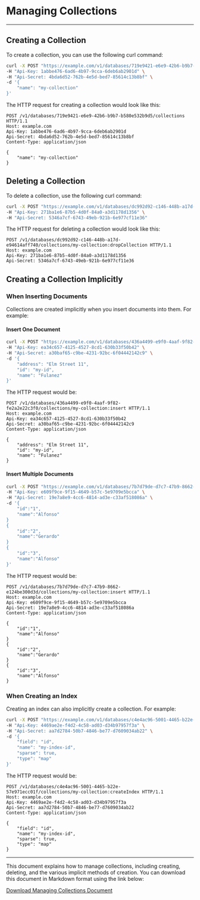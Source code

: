 
# Managing Collections

---

## Creating a Collection

To create a collection, you can use the following curl command:

```sh
curl -X POST "https://example.com/v1/databases/719e9421-e6e9-42b6-b9b7-b580e532b9d5/collections" \
-H "Api-Key: 1abbe476-6ad6-4b97-9cca-6deb6ab2901d" \
-H "Api-Secret: 4bda6d52-762b-4e5d-bed7-85614c13b8bf" \
-d '{
    "name": "my-collection"
}'
```

The HTTP request for creating a collection would look like this:

```http
POST /v1/databases/719e9421-e6e9-42b6-b9b7-b580e532b9d5/collections HTTP/1.1
Host: example.com
Api-Key: 1abbe476-6ad6-4b97-9cca-6deb6ab2901d
Api-Secret: 4bda6d52-762b-4e5d-bed7-85614c13b8bf
Content-Type: application/json

{
    "name": "my-collection"
}
```

## Deleting a Collection

To delete a collection, use the following curl command:

```sh
curl -X POST "https://example.com/v1/databases/dc992d92-c146-448b-a17d-e94614aff740/collections/my-collection:dropCollection" \
-H "Api-Key: 271ba1e6-87b5-4d0f-84a0-a3d1178d1356" \
-H "Api-Secret: 5346a7cf-6743-49eb-921b-6e977cf11e36"
```

The HTTP request for deleting a collection would look like this:

```http
POST /v1/databases/dc992d92-c146-448b-a17d-e94614aff740/collections/my-collection:dropCollection HTTP/1.1
Host: example.com
Api-Key: 271ba1e6-87b5-4d0f-84a0-a3d1178d1356
Api-Secret: 5346a7cf-6743-49eb-921b-6e977cf11e36
```

## Creating a Collection Implicitly

### When Inserting Documents

Collections are created implicitly when you insert documents into them. For example:

#### Insert One Document

```sh
curl -X POST "https://example.com/v1/databases/436a4499-e9f0-4aaf-9f82-fe2a2e22c3f0/collections/my-collection:insert" \
-H "Api-Key: ea34c657-4125-4527-8cd1-630b33f50b42" \
-H "Api-Secret: a30baf65-c9be-4231-92bc-6f04442142c9" \
-d '{
    "address": "Elm Street 11",
    "id": "my-id",
    "name": "Fulanez"
}'
```

The HTTP request would be:

```http
POST /v1/databases/436a4499-e9f0-4aaf-9f82-fe2a2e22c3f0/collections/my-collection:insert HTTP/1.1
Host: example.com
Api-Key: ea34c657-4125-4527-8cd1-630b33f50b42
Api-Secret: a30baf65-c9be-4231-92bc-6f04442142c9
Content-Type: application/json

{
    "address": "Elm Street 11",
    "id": "my-id",
    "name": "Fulanez"
}
```

#### Insert Multiple Documents

```sh
curl -X POST "https://example.com/v1/databases/7b7d79de-d7c7-47b9-8662-e124be300d3d/collections/my-collection:insert" \
-H "Api-Key: e609f9ce-9f15-4649-b57c-5e9709e5bcca" \
-H "Api-Secret: 19e7a8e9-4cc6-4814-ad3e-c33af518086a" \
-d '{
    "id":"1",
    "name":"Alfonso"
}
{
    "id":"2",
    "name":"Gerardo"
}
{
    "id":"3",
    "name":"Alfonso"
}'
```

The HTTP request would be:

```http
POST /v1/databases/7b7d79de-d7c7-47b9-8662-e124be300d3d/collections/my-collection:insert HTTP/1.1
Host: example.com
Api-Key: e609f9ce-9f15-4649-b57c-5e9709e5bcca
Api-Secret: 19e7a8e9-4cc6-4814-ad3e-c33af518086a
Content-Type: application/json

{
    "id":"1",
    "name":"Alfonso"
}
{
    "id":"2",
    "name":"Gerardo"
}
{
    "id":"3",
    "name":"Alfonso"
}
```

### When Creating an Index

Creating an index can also implicitly create a collection. For example:

```sh
curl -X POST "https://example.com/v1/databases/c4e4ac96-5001-4465-b22e-57e971ecc01f/collections/my-collection:createIndex" \
-H "Api-Key: 4469ae2e-f4d2-4c58-ad03-d34b97957f3a" \
-H "Api-Secret: aa7d2784-50b7-4846-be77-d7609034ab22" \
-d '{
    "field": "id",
    "name": "my-index-id",
    "sparse": true,
    "type": "map"
}'
```

The HTTP request would be:

```http
POST /v1/databases/c4e4ac96-5001-4465-b22e-57e971ecc01f/collections/my-collection:createIndex HTTP/1.1
Host: example.com
Api-Key: 4469ae2e-f4d2-4c58-ad03-d34b97957f3a
Api-Secret: aa7d2784-50b7-4846-be77-d7609034ab22
Content-Type: application/json

{
    "field": "id",
    "name": "my-index-id",
    "sparse": true,
    "type": "map"
}
```

---

This document explains how to manage collections, including creating, deleting, and the various implicit methods of creation. You can download this document in Markdown format using the link below:

[Download Managing Collections Document](sandbox:/mnt/data/Managing_Collections.md)
